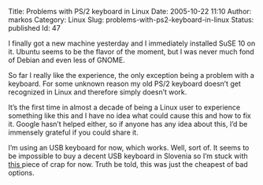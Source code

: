 Title: Problems with PS/2 keyboard in Linux
Date: 2005-10-22 11:10
Author: markos
Category: Linux
Slug: problems-with-ps2-keyboard-in-linux
Status: published
Id: 47

<div>
 <p>
  I finally got a new machine yesterday and I immediately installed SuSE 10 on it. Ubuntu seems to be the flavor of the moment, but I was never much fond of Debian and even less of GNOME.
 </p>
 <p>
  So far I really like the experience, the only exception being a problem with a keyboard. For some unknown reason my old PS/2 keyboard doesn’t get recognized in Linux and therefore simply doesn’t work.
 </p>
 <p>
  It’s the first time in almost a decade of being a Linux user to experience something like this and I have no idea what could cause this and how to fix it. Google hasn’t helped either, so if anyone has any idea about this, I’d be immensely grateful if you could share it.
 </p>
 <p>
  I’m using an USB keyboard for now, which works. Well, sort of. It seems to be impossible to buy a decent USB keyboard in Slovenia so I’m stuck with
  <a href="http://www.trust.com/products/product.aspx?artnr=14211" title="Link to keyboard's page">
   this
  </a>
  piece of crap for now. Truth be told, this was just the cheapest of bad options.
 </p>
</div>
